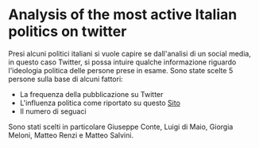# Analysis of the most active Italian politics on twitter

Presi alcuni politici italiani si vuole capire se dall'analisi di un social media, in questo caso Twitter, si possa intuire qualche informazione riguardo l'ideologia politica delle persone prese in esame.
Sono state scelte 5 persone sulla base di alcuni fattori:

- La frequenza della pubblicazione su Twitter
- L'influenza politica come riportato su questo [Sito](https://www.true-news.it/politics/politici-social-network-top-10-piu-seguiti-italia-mondo) 
- Il numero di seguaci

Sono stati scelti in particolare Giuseppe Conte, Luigi di Maio, Giorgia Meloni, Matteo Renzi e Matteo Salvini.
